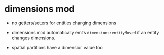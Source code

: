 

# dimensions mod


- no getters/setters for entities changing dimensions

- dimensions mod automatically emits `dimensions:entityMoved` if an entity changes dimensions.

- spatial partitions have a dimension value too


